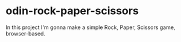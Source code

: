 # odin-rock-paper-scissors
In this project I'm gonna make a simple Rock, Paper, Scissors game, browser-based.